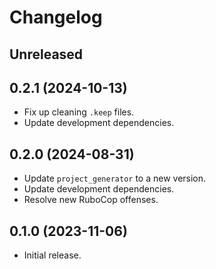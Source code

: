 # Changelog

## Unreleased

## 0.2.1 (2024-10-13)

*   Fix up cleaning `.keep` files.
*   Update development dependencies.

## 0.2.0 (2024-08-31)

*   Update `project_generator` to a new version.
*   Update development dependencies.
*   Resolve new RuboCop offenses.

## 0.1.0 (2023-11-06)

*   Initial release.
